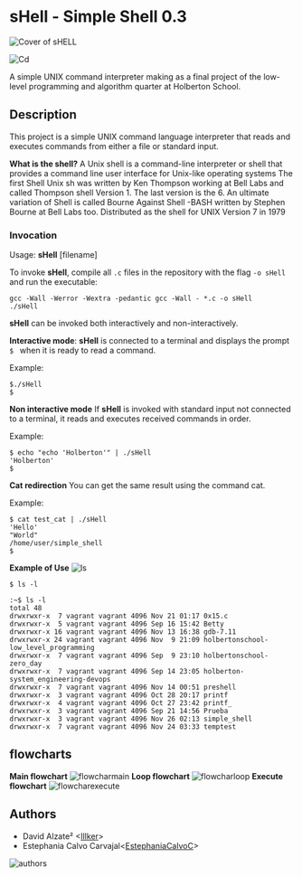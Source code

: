 # sHell - Simple Shell 0.3

![Cover of sHELL](https://semanticadigital.com/wp-content/uploads/2017/01/shell-gf.gif)

![Cd](https://semanticadigital.com/wp-content/uploads/2017/01/trs.gif)

A simple UNIX command interpreter making as a final project of the low-level programming and algorithm quarter at Holberton School.

## Description

This project is a simple UNIX command language interpreter that reads  and executes commands from either a file or standard input.

**What is the shell?**
A Unix shell is a command-line interpreter or shell that provides a command line user interface for Unix-like operating systems
The first Shell Unix sh was written by Ken Thompson working at Bell Labs and called Thompson shell Version 1. The last version is the 6.
An ultimate variation of Shell is called Bourne Against Shell -BASH written by Stephen Bourne at Bell Labs too. Distributed as the shell for UNIX Version 7 in 1979


### Invocation

Usage: **sHell** [filename]

To invoke **sHell**, compile all `.c` files in the repository with the flag `-o sHell` and run the executable:

```
gcc -Wall -Werror -Wextra -pedantic gcc -Wall - *.c -o sHell
./sHell
```

**sHell** can be invoked both interactively and non-interactively.

**Interactive mode**: 
**sHell** is connected to a terminal and displays the prompt `$ ` when it is ready to read a command.

Example:
```
$./sHell
$
```

**Non interactive mode**
If **sHell** is invoked with standard input not connected to a terminal, it reads and executes received commands in order.

Example:
```
$ echo "echo 'Holberton'" | ./sHell
'Holberton'
$
```

**Cat redirection**
You can get the same result using the command cat.

Example:
```
$ cat test_cat | ./sHell
'Hello'
"World"
/home/user/simple_shell
$
```

**Example of Use**
![ls](https://semanticadigital.com/wp-content/uploads/2017/01/ls.gif)

```
$ ls -l

:~$ ls -l
total 48
drwxrwxr-x  7 vagrant vagrant 4096 Nov 21 01:17 0x15.c
drwxrwxr-x  5 vagrant vagrant 4096 Sep 16 15:42 Betty
drwxrwxr-x 16 vagrant vagrant 4096 Nov 13 16:38 gdb-7.11
drwxrwxr-x 24 vagrant vagrant 4096 Nov  9 21:09 holbertonschool-low_level_programming
drwxrwxr-x  7 vagrant vagrant 4096 Sep  9 23:10 holbertonschool-zero_day
drwxrwxr-x  7 vagrant vagrant 4096 Sep 14 23:05 holberton-system_engineering-devops     
drwxrwxr-x  7 vagrant vagrant 4096 Nov 14 00:51 preshell
drwxrwxr-x  3 vagrant vagrant 4096 Oct 28 20:17 printf
drwxrwxr-x  4 vagrant vagrant 4096 Oct 27 23:42 printf_
drwxrwxr-x  3 vagrant vagrant 4096 Sep 21 14:56 Prueba
drwxrwxr-x  3 vagrant vagrant 4096 Nov 26 02:13 simple_shell
drwxrwxr-x  7 vagrant vagrant 4096 Nov 24 03:33 temptest
```

## flowcharts
**Main flowchart**
![flowcharmain](https://semanticadigital.com/wp-content/uploads/2017/01/Flowchart-main.jpg)
**Loop flowchart**
![flowcharloop](https://semanticadigital.com/wp-content/uploads/2017/01/Flowchart-llop.jpg)
**Execute flowchart**
![flowcharexecute](https://semanticadigital.com/wp-content/uploads/2017/01/Flowchart-execute.jpg)


## Authors

* David Alzate² <[Illker](https://github.com/illker)>
* Estephania Calvo Carvajal<[EstephaniaCalvoC](https://github.com/EstephaniaCalvoC)>

![authors](https://semanticadigital.com/wp-content/uploads/2017/01/footer-2.gif)
